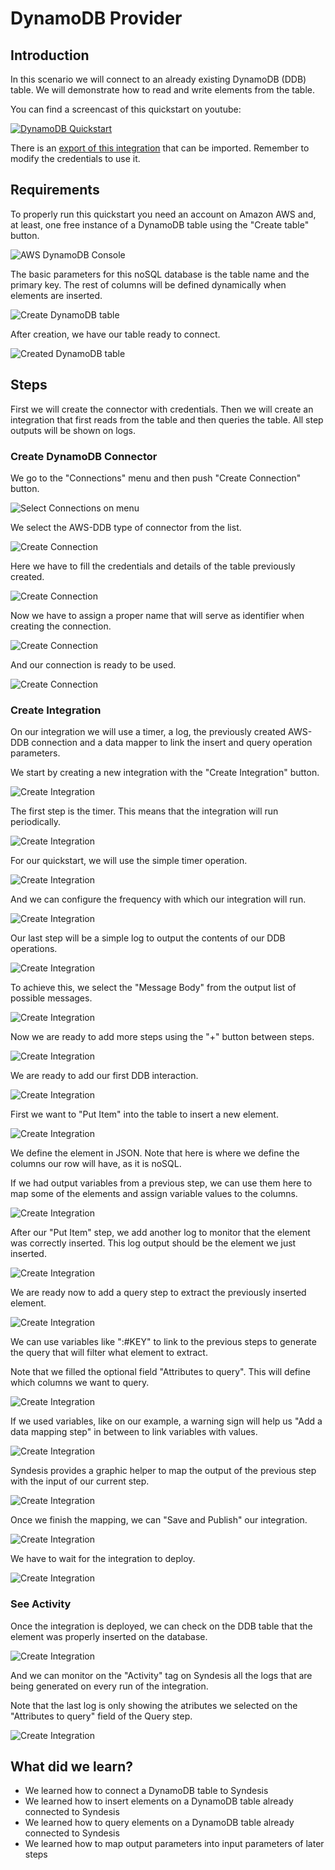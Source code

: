 # DynamoDB Provider

## Introduction

In this scenario we will connect to an already existing DynamoDB (DDB) table. We will demonstrate how to read and write elements from the table.

You can find a screencast of this quickstart on youtube:

[![DynamoDB Quickstart](https://i.ytimg.com/vi/fhi3ZKvTP9g/hqdefault.jpg?sqp=-oaymwEjCPYBEIoBSFryq4qpAxUIARUAAAAAGAElAADIQj0AgKJDeAE=&rs=AOn4CLDaaOtR6W8SAMaFvoz1_Tk4SU5uZg)](https://youtu.be/fhi3ZKvTP9g)

There is an [export of this integration](assets/QuickStartSyndesis-export.zip) that can be imported. Remember to modify the credentials to use it.

## Requirements

To properly run this quickstart you need an account on Amazon AWS and, at least, one free instance of a DynamoDB table using the "Create table" button.

![AWS DynamoDB Console](img/create_table.png)

The basic parameters for this noSQL database is the table name and the primary key. The rest of columns will be defined dynamically when elements are inserted.

![Create DynamoDB table](img/create_table2.png)

After creation, we have our table ready to connect.

![Created DynamoDB table](img/table_overview.png)

## Steps

First we will create the connector with credentials. Then we will create an integration that first reads from the table and then queries the table. All step outputs will be shown on logs.

### Create DynamoDB Connector

We go to the "Connections" menu and then push "Create Connection" button.

![Select Connections on menu](img/syndesis_menu.png)

We select the AWS-DDB type of connector from the list. 

![Create Connection](img/create_connection.png)

Here we have to fill the credentials and details of the table previously created. 

![Create Connection](img/create_connection2.png)

Now we have to assign a proper name that will serve as identifier when creating the connection.

![Create Connection](img/create_connection3.png)

And our connection is ready to be used.

![Create Connection](img/create_connection4.png)

### Create Integration

On our integration we will use a timer, a log, the previously created AWS-DDB connection and a data mapper to link the insert and query operation parameters.

We start by creating a new integration with the "Create Integration" button.

![Create Integration](img/create_integration.png)

The first step is the timer. This means that the integration will run periodically.

![Create Integration](img/create_integration2.png)

For our quickstart, we will use the simple timer operation.

![Create Integration](img/create_integration3.png)

And we can configure the frequency with which our integration will run.

![Create Integration](img/create_integration4.png)

Our last step will be a simple log to output the contents of our DDB operations.

![Create Integration](img/create_integration5.png)

To achieve this, we select the "Message Body" from the output list of possible messages.

![Create Integration](img/create_integration6.png)

Now we are ready to add more steps using the "+" button between steps.

![Create Integration](img/create_integration7.png)

We are ready to add our first DDB interaction.

![Create Integration](img/create_integration8.png)

First we want to "Put Item" into the table to insert a new element.

![Create Integration](img/create_integration9.png)

We define the element in JSON. Note that here is where we define the columns our row will have, as it is noSQL. 

If we had output variables from a previous step, we can use them here to map some of the elements and assign variable values to the columns.

![Create Integration](img/create_integration10.png)

After our "Put Item" step, we add another log to monitor that the element was correctly inserted. This log output should be the element we just inserted.

![Create Integration](img/create_integration11.png)

We are ready now to add a query step to extract the previously inserted element.

![Create Integration](img/create_integration12.png)

We can use variables like ":#KEY" to link to the previous steps to generate the query that will filter what element to extract.

Note that we filled the optional field "Attributes to query". This will define which columns we want to query.

![Create Integration](img/create_integration13.png)

If we used variables, like on our example, a warning sign will help us "Add a data mapping step" in between to link variables with values.

![Create Integration](img/create_integration14.png)

Syndesis provides a graphic helper to map the output of the previous step with the input of our current step.

![Create Integration](img/create_integration15.png)

Once we finish the mapping, we can "Save and Publish" our integration.

![Create Integration](img/create_integration16.png)

We have to wait for the integration to deploy.

![Create Integration](img/create_integration17.png)

### See Activity

Once the integration is deployed, we can check on the DDB table that the element was properly inserted on the database.

![Create Integration](img/show_activity.png)

And we can monitor on the "Activity" tag on Syndesis all the logs that are being generated on every run of the integration.

Note that the last log is only showing the atributes we selected on the "Attributes to query" field of the Query step.

![Create Integration](img/show_activity1.png)

## What did we learn?
* We learned how to connect a DynamoDB table to Syndesis
* We learned how to insert elements on a DynamoDB table already connected to Syndesis
* We learned how to query elements on a DynamoDB table already connected to Syndesis
* We learned how to map output parameters into input parameters of later steps
